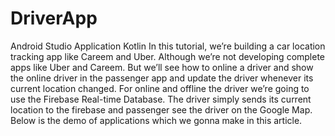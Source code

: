 # DriverApp
Android Studio Application Kotlin In this tutorial, we’re building a car location tracking app like Careem and Uber. Although we’re not developing complete apps like Uber and Careem. But we’ll see how to online a driver and show the online driver in the passenger app and update the driver whenever its current location changed.  For online and offline the driver we’re going to use the Firebase Real-time Database. The driver simply sends its current location to the firebase and passenger see the driver on the Google Map.  Below is the demo of applications which we gonna make in this article.
